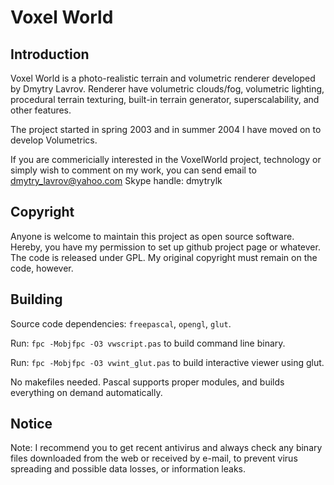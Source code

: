 Voxel World
===========
Introduction
------------
Voxel World is a photo-realistic terrain and volumetric renderer developed by Dmytry Lavrov.
Renderer have volumetric clouds/fog, volumetric lighting, procedural terrain texturing, built-in terrain generator, superscalability, and other features.

The project started in spring 2003 and in summer 2004 I have moved on to develop Volumetrics. 

If you are commericially interested in the VoxelWorld project, technology or simply wish to comment on my work, you can send email to dmytry_lavrov@yahoo.com Skype handle: dmytrylk 

Copyright
---------
Anyone is welcome to maintain this project as open source software. Hereby, you have my permission to set up github project page or whatever. The code is released under GPL. My original copyright must remain on the code, however.

Building
--------
Source code dependencies: `freepascal`, `opengl`, `glut`.

Run: `fpc -Mobjfpc -O3 vwscript.pas` to build command line binary.

Run: `fpc -Mobjfpc -O3 vwint_glut.pas` to build interactive viewer using glut.

No makefiles needed. Pascal supports proper modules, and builds everything on demand automatically.

Notice
-------
Note: I recommend you to get recent antivirus and always check any binary files downloaded from the web or received by e-mail, to prevent virus spreading and possible data losses, or information leaks. 